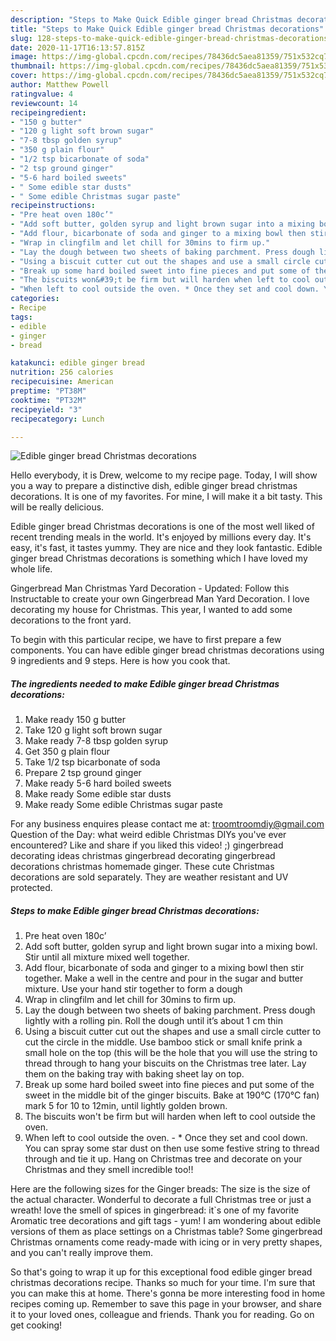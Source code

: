 ```yaml
---
description: "Steps to Make Quick Edible ginger bread Christmas decorations"
title: "Steps to Make Quick Edible ginger bread Christmas decorations"
slug: 128-steps-to-make-quick-edible-ginger-bread-christmas-decorations
date: 2020-11-17T16:13:57.815Z
image: https://img-global.cpcdn.com/recipes/78436dc5aea81359/751x532cq70/edible-ginger-bread-christmas-decorations-recipe-main-photo.jpg
thumbnail: https://img-global.cpcdn.com/recipes/78436dc5aea81359/751x532cq70/edible-ginger-bread-christmas-decorations-recipe-main-photo.jpg
cover: https://img-global.cpcdn.com/recipes/78436dc5aea81359/751x532cq70/edible-ginger-bread-christmas-decorations-recipe-main-photo.jpg
author: Matthew Powell
ratingvalue: 4
reviewcount: 14
recipeingredient:
- "150 g butter"
- "120 g light soft brown sugar"
- "7-8 tbsp golden syrup"
- "350 g plain flour"
- "1/2 tsp bicarbonate of soda"
- "2 tsp ground ginger"
- "5-6 hard boiled sweets"
- " Some edible star dusts"
- " Some edible Christmas sugar paste"
recipeinstructions:
- "Pre heat oven 180c’"
- "Add soft butter, golden syrup and light brown sugar into a mixing bowl. Stir until all mixture mixed well together."
- "Add flour, bicarbonate of soda and ginger to a mixing bowl then stir together. Make a well in the centre and pour in the sugar and butter mixture. Use your hand stir together to form a dough"
- "Wrap in clingfilm and let chill for 30mins to firm up."
- "Lay the dough between two sheets of baking parchment. Press dough lightly with a rolling pin. Roll the dough until it’s about 1 cm thin"
- "Using a biscuit cutter cut out the shapes and use a small circle cutter to cut the circle in the middle. Use bamboo stick or small knife prink a small hole on the top (this will be the hole that you will use the string to thread through to hang your biscuits on the Christmas tree later. Lay them on the baking tray with baking sheet lay on top."
- "Break up some hard boiled sweet into fine pieces and put some of the sweet in the middle bit of the ginger biscuits. Bake at 190°C (170°C fan) mark 5 for 10 to 12min, until lightly golden brown."
- "The biscuits won&#39;t be firm but will harden when left to cool outside the oven."
- "When left to cool outside the oven. * Once they set and cool down. You can spray some star dust on then use some festive string to thread through and tie it up. Hang on Christmas tree and decorate on your Christmas and they smell incredible too!!"
categories:
- Recipe
tags:
- edible
- ginger
- bread

katakunci: edible ginger bread 
nutrition: 256 calories
recipecuisine: American
preptime: "PT38M"
cooktime: "PT32M"
recipeyield: "3"
recipecategory: Lunch

---
```



![Edible ginger bread Christmas decorations](https://img-global.cpcdn.com/recipes/78436dc5aea81359/751x532cq70/edible-ginger-bread-christmas-decorations-recipe-main-photo.jpg)

Hello everybody, it is Drew, welcome to my recipe page. Today, I will show you a way to prepare a distinctive dish, edible ginger bread christmas decorations. It is one of my favorites. For mine, I will make it a bit tasty. This will be really delicious.

Edible ginger bread Christmas decorations is one of the most well liked of recent trending meals in the world. It's enjoyed by millions every day. It's easy, it's fast, it tastes yummy. They are nice and they look fantastic. Edible ginger bread Christmas decorations is something which I have loved my whole life.

Gingerbread Man Christmas Yard Decoration - Updated: Follow this Instructable to create your own Gingerbread Man Yard Decoration. I love decorating my house for Christmas. This year, I wanted to add some decorations to the front yard.


To begin with this particular recipe, we have to first prepare a few components. You can have edible ginger bread christmas decorations using 9 ingredients and 9 steps. Here is how you cook that.

<!--inarticleads1-->

##### The ingredients needed to make Edible ginger bread Christmas decorations:

1. Make ready 150 g butter
1. Take 120 g light soft brown sugar
1. Make ready 7-8 tbsp golden syrup
1. Get 350 g plain flour
1. Take 1/2 tsp bicarbonate of soda
1. Prepare 2 tsp ground ginger
1. Make ready 5-6 hard boiled sweets
1. Make ready  Some edible star dusts
1. Make ready  Some edible Christmas sugar paste


For any business enquires please contact me at: troomtroomdiy@gmail.com Question of the Day: what weird edible Christmas DIYs you&#39;ve ever encountered? Like and share if you liked this video! ;) gingerbread decorating ideas christmas gingerbread decorating gingerbread decorations christmas homemade ginger. These cute Christmas decorations are sold separately. They are weather resistant and UV protected. 

<!--inarticleads2-->

##### Steps to make Edible ginger bread Christmas decorations:

1. Pre heat oven 180c’
1. Add soft butter, golden syrup and light brown sugar into a mixing bowl. Stir until all mixture mixed well together.
1. Add flour, bicarbonate of soda and ginger to a mixing bowl then stir together. Make a well in the centre and pour in the sugar and butter mixture. Use your hand stir together to form a dough
1. Wrap in clingfilm and let chill for 30mins to firm up.
1. Lay the dough between two sheets of baking parchment. Press dough lightly with a rolling pin. Roll the dough until it’s about 1 cm thin
1. Using a biscuit cutter cut out the shapes and use a small circle cutter to cut the circle in the middle. Use bamboo stick or small knife prink a small hole on the top (this will be the hole that you will use the string to thread through to hang your biscuits on the Christmas tree later. Lay them on the baking tray with baking sheet lay on top.
1. Break up some hard boiled sweet into fine pieces and put some of the sweet in the middle bit of the ginger biscuits. Bake at 190°C (170°C fan) mark 5 for 10 to 12min, until lightly golden brown.
1. The biscuits won&#39;t be firm but will harden when left to cool outside the oven.
1. When left to cool outside the oven. - * Once they set and cool down. You can spray some star dust on then use some festive string to thread through and tie it up. Hang on Christmas tree and decorate on your Christmas and they smell incredible too!!


Here are the following sizes for the Ginger breads: The size is the size of the actual character. Wonderful to decorate a full Christmas tree or just a wreath! Iove the smell of spices in gingerbread: it`s one of my favorite Aromatic tree decorations and gift tags - yum! I am wondering about edible versions of them as place settings on a Christmas table? Some gingerbread Christmas ornaments come ready-made with icing or in very pretty shapes, and you can&#39;t really improve them. 

So that's going to wrap it up for this exceptional food edible ginger bread christmas decorations recipe. Thanks so much for your time. I'm sure that you can make this at home. There's gonna be more interesting food in home recipes coming up. Remember to save this page in your browser, and share it to your loved ones, colleague and friends. Thank you for reading. Go on get cooking!
